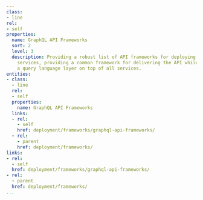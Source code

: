 ```yaml
---
class:
- line
rel:
- self
properties:
  name: GraphQL API Frameworks
  sort: 2
  level: 3
  description: Providing a robust list of API frameworks for deploying GraphQL API
    services, providing a common framework for delivering the API while also providing
    a query language layer on top of all services.
entities:
- class:
  - line
  rel:
  - self
  properties:
    name: GraphQL API Frameworks
  links:
  - rel:
    - self
    href: deployment/frameworks/graphql-api-frameworks/
  - rel:
    - parent
    href: deployment/frameworks/
links:
- rel:
  - self
  href: deployment/frameworks/graphql-api-frameworks/
- rel:
  - parent
  href: deployment/frameworks/
...
```

